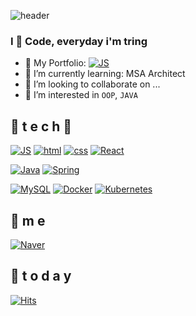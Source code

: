 <!-- <div align=center> -->
![header](https://capsule-render.vercel.app/api?type=slice&color=auto&height=300&section=header&text=JaeminLee&fontSize=90)

 ### I 🖤 Code, everyday i'm tring
- 📝 My Portfolio: [![JS](https://img.shields.io/badge/JavaScript-F7DF1E?style=flat-square&logo=JavaScript&logoColor=black)](https://www.notion.so/Jaemin-2cc91dd4a7dd4e11aea5af81752b62f2)
- 🌱 I’m currently learning: MSA Architect
- 👯 I’m looking to collaborate on ...
- 🤔 I’m interested in `OOP`, `JAVA`


 
## 🌹 t e c h 🌹

[![JS](https://img.shields.io/badge/JavaScript-F7DF1E?style=flat-square&logo=JavaScript&logoColor=black)]() 
[![html](https://img.shields.io/badge/Html-E34F26?style=flat-square&logo=Html5&logoColor=white)]() 
[![css](https://img.shields.io/badge/CSS-1572B6?style=flat-square&logo=CSS3&logoColor=white)]()
[![React](https://img.shields.io/badge/React%20/%20ReactNative-61DAFB?style=flat-square&logo=React&logoColor=black)]()
<br>

[![Java](https://img.shields.io/badge/Java-007396?style=flat-square&logo=Java&logoColor=white)]() 
[![Spring](https://img.shields.io/badge/Spring-6DB33F?style=flat-square&logo=Spring&logoColor=white)]()
<br>

[![MySQL](https://img.shields.io/badge/MySQL-4479A1?style=flat-square&logo=MySQL&logoColor=white)]() 
[![Docker](https://img.shields.io/badge/Docker-2496ED?style=flat-square&logo=Docker&logoColor=white)]() 
[![Kubernetes](https://img.shields.io/badge/Kubernetes-326CE5?style=flat-square&logo=Kubernetes&logoColor=white)]()


## 💫 m e 
[![Naver](https://img.shields.io/badge/Naver-03C75A?style=flat-square&logo=Naver&logoColor=white)](mailto:one.fkdlem524@naver.com)


## 💌  t o d a y 
[![Hits](https://hits.seeyoufarm.com/api/count/incr/badge.svg?url=https%3A%2F%2Fgithub.com%2FJoowon0220&count_bg=%23FF0000&title_bg=%23555555&icon=&icon_color=%23E7E7E7&title=hits&edge_flat=false)](https://hits.seeyoufarm.com)
<br><br><br><br><br>

</div>

